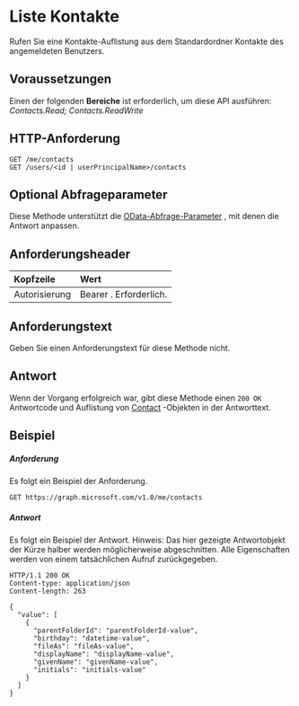 # <a name="list-contacts"></a>Liste Kontakte

Rufen Sie eine Kontakte-Auflistung aus dem Standardordner Kontakte des angemeldeten Benutzers.
## <a name="prerequisites"></a>Voraussetzungen
Einen der folgenden **Bereiche** ist erforderlich, um diese API ausführen: *Contacts.Read; Contacts.ReadWrite*
## <a name="http-request"></a>HTTP-Anforderung
<!-- { "blockType": "ignored" } -->
```http
GET /me/contacts
GET /users/<id | userPrincipalName>/contacts
```
## <a name="optional-query-parameters"></a>Optional Abfrageparameter
Diese Methode unterstützt die [OData-Abfrage-Parameter](http://graph.microsoft.io/docs/overview/query_parameters) , mit denen die Antwort anpassen.
## <a name="request-headers"></a>Anforderungsheader
| Kopfzeile       | Wert |
|:---------------|:--------|
| Autorisierung  | Bearer <token>. Erforderlich.  |

## <a name="request-body"></a>Anforderungstext
Geben Sie einen Anforderungstext für diese Methode nicht.
## <a name="response"></a>Antwort
Wenn der Vorgang erfolgreich war, gibt diese Methode einen `200 OK` Antwortcode und Auflistung von [Contact](../resources/contact.md) -Objekten in der Antworttext.
## <a name="example"></a>Beispiel
##### <a name="request"></a>Anforderung
Es folgt ein Beispiel der Anforderung.
<!-- {
  "blockType": "request",
  "name": "get_contacts"
}-->
```http
GET https://graph.microsoft.com/v1.0/me/contacts
```
##### <a name="response"></a>Antwort
Es folgt ein Beispiel der Antwort. Hinweis: Das hier gezeigte Antwortobjekt der Kürze halber werden möglicherweise abgeschnitten. Alle Eigenschaften werden von einem tatsächlichen Aufruf zurückgegeben.
<!-- {
  "blockType": "response",
  "truncated": true,
  "@odata.type": "microsoft.graph.contact",
  "isCollection": true
} -->
```http
HTTP/1.1 200 OK
Content-type: application/json
Content-length: 263

{
  "value": [
    {
      "parentFolderId": "parentFolderId-value",
      "birthday": "datetime-value",
      "fileAs": "fileAs-value",
      "displayName": "displayName-value",
      "givenName": "givenName-value",
      "initials": "initials-value"
    }
  ]
}
```

<!-- uuid: 8fcb5dbc-d5aa-4681-8e31-b001d5168d79
2015-10-25 14:57:30 UTC -->
<!-- {
  "type": "#page.annotation",
  "description": "List contacts",
  "keywords": "",
  "section": "documentation",
  "tocPath": ""
}-->